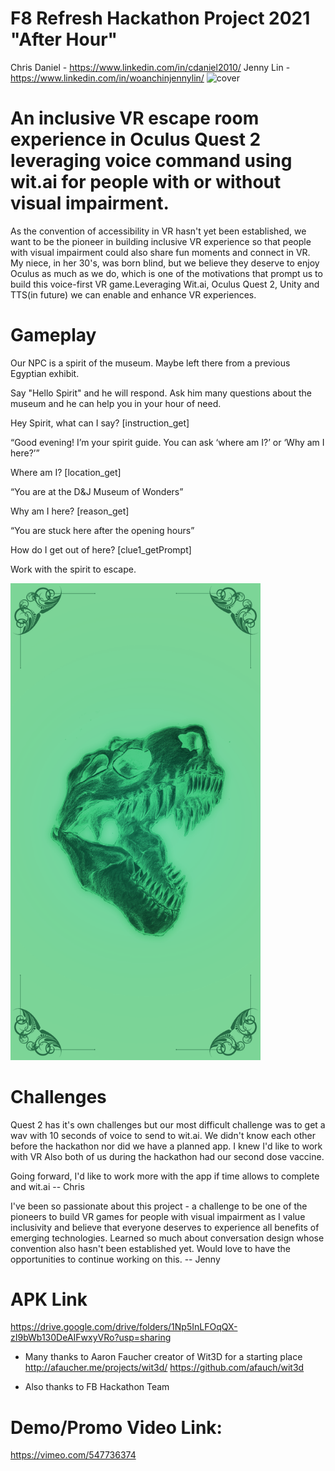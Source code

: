 # F8 Refresh Hackathon Project 2021  "After Hour"
Chris Daniel - https://www.linkedin.com/in/cdaniel2010/
Jenny Lin - https://www.linkedin.com/in/woanchinjennylin/
<img width="1024" alt="cover" src="https://user-images.githubusercontent.com/43097420/117728304-4635e200-b1b7-11eb-8285-64fd68f0533d.png">


# An inclusive VR escape room experience in Oculus Quest 2 leveraging voice command using wit.ai for people with or without visual impairment.

As the convention of accessibility in VR hasn't yet been established, we want to be the pioneer in building inclusive VR experience so that people with visual impairment could also share fun moments and connect in VR. My niece, in her 30's, was born blind, but we believe they deserve to enjoy Oculus as much as we do, which is one of the motivations that prompt us to build this voice-first VR game.Leveraging Wit.ai, Oculus Quest 2, Unity and TTS(in future) we can enable and enhance VR experiences. 


# Gameplay
Our NPC is a spirit of the museum. 
Maybe left there from a previous Egyptian exhibit.

Say "Hello Spirit" and he will respond.
Ask him many questions about the museum and he can help you in your hour of need.

Hey Spirit, what can I say? [instruction_get]

“Good evening! I’m your spirit guide. You can ask ‘where am I?’ or  ‘Why am I here?’”

Where am I? [location_get]

“You are at the D&J Museum of Wonders”

Why am I here? [reason_get]

“You are stuck here after the opening hours”

How do I get out of here? [clue1_getPrompt]


Work with the spirit to escape.

<img width="400" alt="clue" src="https://raw.githubusercontent.com/wc-jennylin/afterHour/main/clue3.png">


# Challenges
 Quest 2 has it's own challenges but our most difficult challenge was to get a wav with 10 seconds of voice to send to wit.ai.
We didn't know each other before the hackathon nor did we have a planned app. I knew I'd like to work with VR 
Also both of us during the hackathon had our second dose vaccine.


Going forward, I'd like to work more with the app if time allows to complete and wit.ai
-- Chris

I've been so passionate about this project - a challenge to be one of the pioneers to build VR games for people with visual impairment as I value inclusivity and believe that everyone deserves to experience all benefits of emerging technologies. 
Learned so much about conversation design whose convention also hasn't been established yet. Would love to have the opportunities to continue working on this. -- Jenny 

# APK Link
https://drive.google.com/drive/folders/1Np5InLFOqQX-zI9bWb130DeAIFwxyVRo?usp=sharing

- Many thanks to Aaron Faucher creator of Wit3D for a starting place http://afaucher.me/projects/wit3d/
https://github.com/afauch/wit3d

- Also thanks to FB Hackathon Team 

# Demo/Promo Video Link:
https://vimeo.com/547736374
